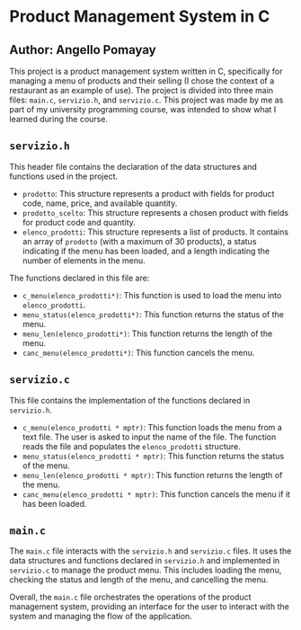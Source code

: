 # Product Management System in C

## Author: Angello Pomayay

This project is a product management system written in C, specifically for managing a menu of products and their 
selling (I chose the context of a restaurant as an example of use). 
The project is divided into three main files: `main.c`, `servizio.h`, and `servizio.c`. This project was made by me as 
part of my university programming course, was intended to show what I learned during the course. 

## `servizio.h`

This header file contains the declaration of the data structures and functions used in the project.

- `prodotto`: This structure represents a product with fields for product code, name, price, and available quantity.
- `prodotto_scelto`: This structure represents a chosen product with fields for product code and quantity.
- `elenco_prodotti`: This structure represents a list of products. It contains an array of `prodotto` (with a maximum of 30 products), a status indicating if the menu has been loaded, and a length indicating the number of elements in the menu.

The functions declared in this file are:

- `c_menu(elenco_prodotti*)`: This function is used to load the menu into `elenco_prodotti`.
- `menu_status(elenco_prodotti*)`: This function returns the status of the menu.
- `menu_len(elenco_prodotti*)`: This function returns the length of the menu.
- `canc_menu(elenco_prodotti*)`: This function cancels the menu.

## `servizio.c`

This file contains the implementation of the functions declared in `servizio.h`.

- `c_menu(elenco_prodotti * mptr)`: This function loads the menu from a text file. The user is asked to input the name of the file. The function reads the file and populates the `elenco_prodotti` structure.
- `menu_status(elenco_prodotti * mptr)`: This function returns the status of the menu.
- `menu_len(elenco_prodotti * mptr)`: This function returns the length of the menu.
- `canc_menu(elenco_prodotti * mptr)`: This function cancels the menu if it has been loaded.

## `main.c`

The `main.c` file interacts with the `servizio.h` and `servizio.c` files. It uses the data structures and functions 
declared in `servizio.h` and implemented in `servizio.c` to manage the product menu. This includes loading the menu, 
checking the status and length of the menu, and cancelling the menu.

Overall, the `main.c` file orchestrates the operations of the product management system, providing an interface for 
the user to interact with the system and managing the flow of the application.